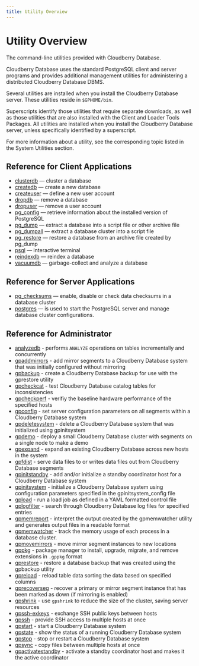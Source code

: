 ```yaml
---
title: Utility Overview
---
```


# Utility Overview

The command-line utilities provided with Cloudberry Database.

Cloudberry Database uses the standard PostgreSQL client and server programs and provides additional management utilities for administering a distributed Cloudberry Database DBMS.

Several utilities are installed when you install the Cloudberry Database server. These utilities reside in `$GPHOME/bin`.

Superscripts identify those utilities that require separate downloads, as well as those utilities that are also installed with the Client and Loader Tools Packages. All utilities are installed when you install the Cloudberry Database server, unless specifically identified by a superscript.

For more information about a utility, see the corresponding topic listed in the System Utilities section. 

## Reference for Client Applications

- [clusterdb](./clusterdb.md) — cluster a database
- [createdb](./createdb.md) — create a new database
- [createuser](./createuser.md) — define a new user account
- [dropdb](./dropdb.md) — remove a database
- [dropuser](./dropuser.md) — remove a user account
- [pg_config](./pg-config.md) — retrieve information about the installed version of PostgreSQL
- [pg_dump](./pg-dump.md) — extract a database into a script file or other archive file
- [pg_dumpall](./pg-dumpall.md) — extract a database cluster into a script file
- [pg_restore](./pg-restore.md) — restore a database from an archive file created by pg_dump
- [psql](./psql.md) — interactive terminal
- [reindexdb](./reindexdb.md) — reindex a database
- [vacuumdb](./vacuumdb.md) — garbage-collect and analyze a database

## Reference for Server Applications

- [pg_checksums](./pg-checksums.md) — enable, disable or check data checksums in a database cluster
- [postgres](./postgres.md) — is used to start the PostgreSQL server and manage database cluster configurations.

## Reference for Administrator

- [analyzedb](./analyzedb.md) - performs `ANALYZE` operations on tables incrementally and concurrently
- [gpaddmirrors](./gpaddmirrors.md) - add mirror segments to a Cloudberry Database system that was initially configured without mirroring
- [gpbackup](./gpbackup.md) - create a Cloudberry Database backup for use with the gprestore utility
- [gpcheckcat](./gpcheckcat.md) - test Cloudberry Database catalog tables for inconsistencies
- [gpcheckperf](./gpcheckperf.md) - verifiy the baseline hardware performance of the specified hosts
- [gpconfig](./gpconfig.md) - set server configuration parameters on all segments within a Cloudberry Database system
- [gpdeletesystem](./gpdeletesystem.md) - delete a Cloudberry Database system that was initialized using gpinitsystem
- [gpdemo](./gpdemo.md) - deploy a small Cloudberry Database cluster with segments on a single node to make a demo
- [gpexpand](./gpexpand.md) - expand an existing Cloudberry Database across new hosts in the system
- [gpfdist](./gpfdist.md) - serve data files to or writes data files out from Cloudberry Database segments
- [gpinitstandby](./gpinitstandby.md) - add and/or initialize a standby coordinator host for a Cloudberry Database system
- [gpinitsystem](./gpinitsystem.md) - initialize a Cloudberry Database system using configuration parameters specified in the gpinitsystem_config file
- [gpload](./gpload.md) - run a load job as defined in a YAML formatted control file
- [gplogfilter](./gplogfilter.md) - search through Cloudberry Database log files for specified entries
- [gpmemreport](./gpmemreport.md) - interpret the output created by the gpmemwatcher utility and generates output files in a readable format
- [gpmemwatcher](./gpmemwatcher.md) - track the memory usage of each process in a database cluster.
- [gpmovemirrors](./gpmovemirrors.md) - move mirror segment instances to new locations
- [gppkg](./gppkg.md) - package manager to install, upgrade, migrate, and remove extensions in `.gppkg` format
- [gprestore](./gprestore.md) - restore a database backup that was created using the gpbackup utility
- [gpreload](./gpreload.md) - reload table data sorting the data based on specified columns
- [gprecoverseg](./gprecoverseg.md) - recover a primary or mirror segment instance that has been marked as down (if mirroring is enabled)
- [gpshrink](./gpshrink.md) - use `gpshrink` to reduce the size of the cluster, saving server resources
- [gpssh-exkeys](./gpssh-exkeys.md) - exchange SSH public keys between hosts
- [gpssh](./gpssh.md) - provide SSH access to multiple hosts at once
- [gpstart](./gpstart.md) - start a Cloudberry Database system
- [gpstate](./gpstate.md) - show the status of a running Cloudberry Database system
- [gpstop](./gpstop.md) - stop or restart a Cloudberry Database system
- [gpsync](./gpsync.md) - copy files between multiple hosts at once
- [gpactivatestandby](./gpactivatestandby.md) - activate a standby coordinator host and makes it the active coordinator